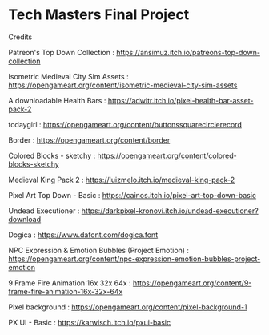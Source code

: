 # Tech Masters Final Project
Credits

Patreon's Top Down Collection : https://ansimuz.itch.io/patreons-top-down-collection

Isometric Medieval City Sim Assets : https://opengameart.org/content/isometric-medieval-city-sim-assets

A downloadable Health Bars : https://adwitr.itch.io/pixel-health-bar-asset-pack-2

todaygirl : https://opengameart.org/content/buttonssquarecirclerecord

Border : https://opengameart.org/content/border

Colored Blocks - sketchy : https://opengameart.org/content/colored-blocks-sketchy

Medieval King Pack 2 : https://luizmelo.itch.io/medieval-king-pack-2

Pixel Art Top Down - Basic : https://cainos.itch.io/pixel-art-top-down-basic

 Undead Executioner : https://darkpixel-kronovi.itch.io/undead-executioner?download
 
 Dogica : https://www.dafont.com/dogica.font
 
 NPC Expression & Emotion Bubbles (Project Emotion) : https://opengameart.org/content/npc-expression-emotion-bubbles-project-emotion
 
 9 Frame Fire Animation 16x 32x 64x : https://opengameart.org/content/9-frame-fire-animation-16x-32x-64x
 
 Pixel background : https://opengameart.org/content/pixel-background-1
 
 PX UI - Basic : https://karwisch.itch.io/pxui-basic
